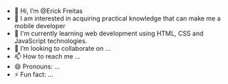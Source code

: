 - 👋 Hi, I’m @Erick Freitas
- 👀 I am interested in acquiring practical knowledge that can make me a mobile developer
- 🌱 I'm currently learning web development using HTML, CSS and JavaScript technologies.
- 💞️ I’m looking to collaborate on ...
- 📫 How to reach me ...
- 😄 Pronouns: ...
- ⚡ Fun fact: ...

<!---
oerickaut13/oerickaut13 is a ✨ special ✨ repository because its `README.md` (this file) appears on your GitHub profile.
You can click the Preview link to take a look at your changes.
--->
